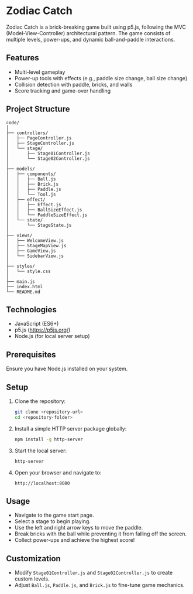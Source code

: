 # Zodiac Catch

Zodiac Catch is a brick-breaking game built using p5.js, following the MVC (Model-View-Controller) architectural pattern. The game consists of multiple levels, power-ups, and dynamic ball-and-paddle interactions.

## Features
- Multi-level gameplay
- Power-up tools with effects (e.g., paddle size change, ball size change)
- Collision detection with paddle, bricks, and walls
- Score tracking and game-over handling

## Project Structure
```
code/
│
├── controllers/
│   ├── PageController.js
│   ├── StageController.js
│   └── stage/
│       ├── Stage01Controller.js
│       └── Stage02Controller.js
│
├── models/
│   ├── components/
│   │   ├── Ball.js
│   │   ├── Brick.js
│   │   ├── Paddle.js
│   │   └── Tool.js
│   ├── effect/
│   │   ├── Effect.js
│   │   ├── BallSizeEffect.js
│   │   └── PaddleSizeEffect.js
│   └── state/
│       └── StageState.js
│
├── views/
│   ├── WelcomeView.js
│   ├── StageMapView.js
│   ├── GameView.js
│   └── SidebarView.js
│
├── styles/
│   └── style.css
│
├── main.js
├── index.html
└── README.md
```

## Technologies
- JavaScript (ES6+)
- p5.js (https://p5js.org/)
- Node.js (for local server setup)

## Prerequisites
Ensure you have Node.js installed on your system.

## Setup
1. Clone the repository:
    ```bash
    git clone <repository-url>
    cd <repository-folder>
    ```

2. Install a simple HTTP server package globally:
    ```bash
    npm install -g http-server
    ```

3. Start the local server:
    ```bash
    http-server
    ```

4. Open your browser and navigate to:
    ```
    http://localhost:8080
    ```

## Usage
- Navigate to the game start page.
- Select a stage to begin playing.
- Use the left and right arrow keys to move the paddle.
- Break bricks with the ball while preventing it from falling off the screen.
- Collect power-ups and achieve the highest score!

## Customization
- Modify `Stage01Controller.js` and `Stage02Controller.js` to create custom levels.
- Adjust `Ball.js`, `Paddle.js`, and `Brick.js` to fine-tune game mechanics.
